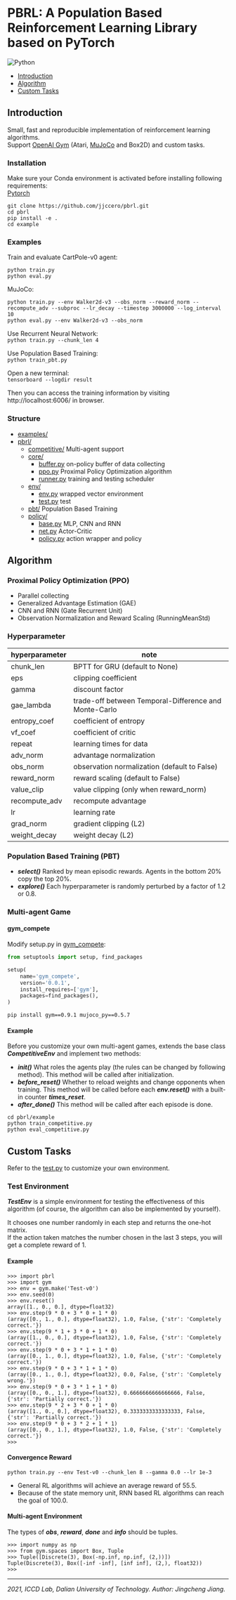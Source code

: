 # PBRL: A Population Based Reinforcement Learning Library based on PyTorch

![Python](https://img.shields.io/badge/language-python-green.svg)

* [Introduction](#introduction)
* [Algorithm](#algorithm)
* [Custom Tasks](#custom-tasks)

## Introduction

Small, fast and reproducible implementation of reinforcement learning algorithms.  
Support [OpenAI Gym](https://gym.openai.com/) (Atari, [MuJoCo](http://www.mujoco.org/) and Box2D) and custom tasks.

### Installation

Make sure your Conda environment is activated before installing following requirements:  
[Pytorch](https://pytorch.org/)

```
git clone https://github.com/jjccero/pbrl.git
cd pbrl
pip install -e .
cd example
```

### Examples

Train and evaluate CartPole-v0 agent:

```
python train.py 
python eval.py
```

MuJoCo:

```
python train.py --env Walker2d-v3 --obs_norm --reward_norm --recompute_adv --subproc --lr_decay --timestep 3000000 --log_interval 10
python eval.py --env Walker2d-v3 --obs_norm
``` 

Use Recurrent Neural Network:  
`python train.py --chunk_len 4`

Use Population Based Training:  
`python train_pbt.py`

Open a new terminal:  
`tensorboard --logdir result`

Then you can access the training information by visiting http://localhost:6006/ in browser.

### Structure

* [examples/](/examples)
* [pbrl/](/pbrl)
    * [competitive/](/pbrl/competitive) Multi-agent support
    * [core/](/pbrl/core)
        * [buffer.py](/pbrl/core/buffer.py) on-policy buffer of data collecting
        * [ppo.py](/pbrl/core/ppo.py) Proximal Policy Optimization algorithm
        * [runner.py](/pbrl/core/runner.py) training and testing scheduler
    * [env/](/pbrl/env)
        * [env.py](/pbrl/env/env.py) wrapped vector environment
        * [test.py](/pbrl/env/test.py) test
    * [pbt/](/pbrl/pbt) Population Based Training
    * [policy/](/pbrl/policy)
        * [base.py](/pbrl/policy/base.py) MLP, CNN and RNN
        * [net.py](/pbrl/policy/net.py) Actor-Critic
        * [policy.py](/pbrl/policy/policy.py) action wrapper and policy

## Algorithm

### Proximal Policy Optimization (PPO)

* Parallel collecting
* Generalized Advantage Estimation (GAE)
* CNN and RNN (Gate Recurrent Unit)
* Observation Normalization and Reward Scaling (RunningMeanStd)

### Hyperparameter

|hyperparameter|note|
|---|---|
|chunk_len|BPTT for GRU (default to None)|
|eps|clipping coefficient|
|gamma|discount factor|
|gae_lambda|trade-off between Temporal-Difference and Monte-Carlo|
|entropy_coef|coefficient of entropy|
|vf_coef|coefficient of critic|
|repeat|learning times for data|
|adv_norm|advantage normalization|
|obs_norm|observation normalization (default to False)|
|reward_norm|reward scaling (default to False)|
|value_clip|value clipping (only when reward_norm)|
|recompute_adv|recompute advantage|
|lr|learning rate|
|grad_norm|gradient clipping (L2)|
|weight_decay|weight decay (L2)|

### Population Based Training (PBT)

* **_select()_** Ranked by mean episodic rewards. Agents in the bottom 20% copy the top 20%.
* **_explore()_** Each hyperparameter is randomly perturbed by a factor of 1.2 or 0.8.

### Multi-agent Game

#### gym_compete

Modify setup.py in [gym_compete](https://github.com/openai/multiagent-competition):

```python
from setuptools import setup, find_packages

setup(
    name='gym_compete',
    version='0.0.1',
    install_requires=['gym'],
    packages=find_packages(),
)
```

`pip install gym==0.9.1 mujoco_py==0.5.7`

#### Example

Before you customize your own multi-agent games, extends the base class **_CompetitiveEnv_** and implement two methods:

* **_init()_** What roles the agents play (the rules can be changed by following method). This method will be called
  after initialization.
* **_before_reset()_** Whether to reload weights and change opponents when training. This method will be called before
  each **_env.reset()_** with a built-in counter **_times_reset_**.
* **_after_done()_** This method will be called after each episode is done.

```
cd pbrl/example
python train_competitive.py
python eval_competitive.py
```

## Custom Tasks

Refer to the [test.py](//env/test.py) to customize your own environment.

### Test Environment

**_TestEnv_** is a simple environment for testing the effectiveness of this algorithm (of course, the algorithm can also
be implemented by yourself).

It chooses one number randomly in each step and returns the one-hot matrix.  
If the action taken matches the number chosen in the last 3 steps, you will get a complete reward of 1.

#### Example

```
>>> import pbrl
>>> import gym
>>> env = gym.make('Test-v0')
>>> env.seed(0)
>>> env.reset()
array([1., 0., 0.], dtype=float32)
>>> env.step(9 * 0 + 3 * 0 + 1 * 0)
(array([0., 1., 0.], dtype=float32), 1.0, False, {'str': 'Completely correct.'})
>>> env.step(9 * 1 + 3 * 0 + 1 * 0)
(array([1., 0., 0.], dtype=float32), 1.0, False, {'str': 'Completely correct.'})
>>> env.step(9 * 0 + 3 * 1 + 1 * 0)
(array([0., 1., 0.], dtype=float32), 1.0, False, {'str': 'Completely correct.'})
>>> env.step(9 * 0 + 3 * 1 + 1 * 0)
(array([0., 1., 0.], dtype=float32), 0.0, False, {'str': 'Completely wrong.'})
>>> env.step(9 * 0 + 3 * 1 + 1 * 0)
(array([0., 0., 1.], dtype=float32), 0.6666666666666666, False, {'str': 'Partially correct.'})
>>> env.step(9 * 2 + 3 * 0 + 1 * 0)
(array([1., 0., 0.], dtype=float32), 0.3333333333333333, False, {'str': 'Partially correct.'})
>>> env.step(9 * 0 + 3 * 2 + 1 * 1)
(array([0., 0., 1.], dtype=float32), 1.0, False, {'str': 'Completely correct.'})
>>>
```

#### Convergence Reward

`python train.py --env Test-v0 --chunk_len 8 --gamma 0.0 --lr 1e-3`

* General RL algorithms will achieve an average reward of 55.5.
* Because of the state memory unit, RNN based RL algorithms can reach the goal of 100.0.

#### Multi-agent Environment

The types of **_obs_**, **_reward_**, **_done_** and **_info_** should be tuples.

```
>>> import numpy as np
>>> from gym.spaces import Box, Tuple
>>> Tuple([Discrete(3), Box(-np.inf, np.inf, (2,))])
Tuple(Discrete(3), Box([-inf -inf], [inf inf], (2,), float32))
>>> 
```

------
*2021, ICCD Lab, Dalian University of Technology. Author: Jingcheng Jiang.*  
